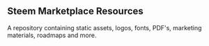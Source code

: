 ## Steem Marketplace Resources

A repository containing static assets, logos, fonts, PDF's, marketing materials, roadmaps and more.

